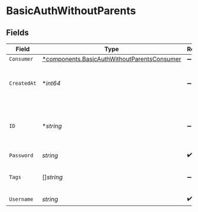 # BasicAuthWithoutParents


## Fields

| Field                                                                                                     | Type                                                                                                      | Required                                                                                                  | Description                                                                                               |
| --------------------------------------------------------------------------------------------------------- | --------------------------------------------------------------------------------------------------------- | --------------------------------------------------------------------------------------------------------- | --------------------------------------------------------------------------------------------------------- |
| `Consumer`                                                                                                | [*components.BasicAuthWithoutParentsConsumer](../../models/components/basicauthwithoutparentsconsumer.md) | :heavy_minus_sign:                                                                                        | N/A                                                                                                       |
| `CreatedAt`                                                                                               | **int64*                                                                                                  | :heavy_minus_sign:                                                                                        | Unix epoch when the resource was created.                                                                 |
| `ID`                                                                                                      | **string*                                                                                                 | :heavy_minus_sign:                                                                                        | A string representing a UUID (universally unique identifier).                                             |
| `Password`                                                                                                | *string*                                                                                                  | :heavy_check_mark:                                                                                        | N/A                                                                                                       |
| `Tags`                                                                                                    | []*string*                                                                                                | :heavy_minus_sign:                                                                                        | A set of strings representing tags.                                                                       |
| `Username`                                                                                                | *string*                                                                                                  | :heavy_check_mark:                                                                                        | N/A                                                                                                       |